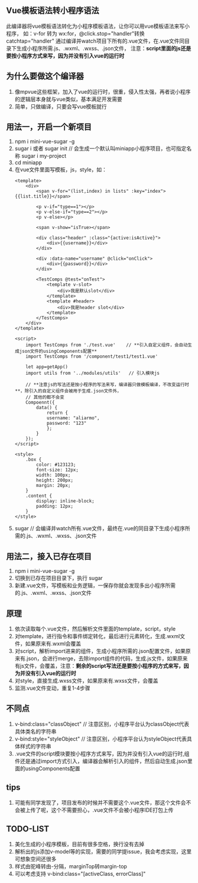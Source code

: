 ## Vue模板语法转小程序语法
此编译器将vue模板语法转化为小程序模板语法，让你可以用vue模板语法来写小程序，
如：v-for 转为 wx:for，@click.stop="handler"转换catchtap="handler"
通过编译并watch项目下所有的.vue文件，在.vue文件同目录下生成小程序所需.js、.wxml、.wxss、.json文件，
注意：**script里面的js还是要按小程序方式来写，因为并没有引入vue的运行时**

## 为什么要做这个编译器
1. 像mpvue这些框架，加入了vue的运行时，很重，侵入性太强，再者说小程序的逻辑层本身就与vue类似，基本满足开发需要
2. 简单，只做编译，只要会写vue模板就行

## 用法一，开启一个新项目
1. npm i mini-vue-sugar -g
2. sugar i 或者 sugar init   // 会生成一个默认叫miniapp小程序项目，也可指定名称 sugar i my-project
3. cd miniapp
4. 在vue文件里面写模板，js，style，如：
    ```vue
    <template>
        <div>
            <span v-for="(list,index) in lists" :key="index">{{list.title}}</span>

            <p v-if="type==1"></p>
            <p v-else-if="type==2"></p>
            <p v-else></p>
            
            <span v-show="isTrue></span>

            <div class="header" :class="{active:isActive}">
                <div>{{username}}</div>
            </div>

            <div :data-name="username" @click="onClick">
                <div>{{password}}</div>
            </div>

            <TestComps @test="onTest">
                <template v-slot>
                    <div>我是默认slot</div>
                </template>
                <template #header>
                    <div>我是header slot</div>
                </template>
            </TestComps>
        </div>
    </template>

    <script>
        import TestComps from './test.vue'    // **引入自定义组件，会自动生成json文件的usingComponents配置**
        import TestComps from '/component/test1/test1.vue'

        let app=getApp()
        import utils from '../modules/utils'   // 引入模块js
        
        // **注意js的写法还是按小程序的写法来写，编译器只做模板编译，不改变运行时**，除引入的自定义组件会被用于生成.json文件外，
        // 其他的都不会变
        Compoennt({
            data() {
                return {
                username: "aliarmo",
                password: "123"
                };
            }
        });
    </script>

    <style>
        .box {
            color: #123123;
            font-size: 12px;
            width: 100px;
            height: 200px;
            margin: 20px;
        }
        .content {
            display: inline-block;
            padding: 12px;
        }
    </style>

    ```
5. sugar    // 会编译并watch所有.vue文件，最终在.vue的同目录下生成小程序所需的.js、.wxml、.wxss、.json文件

## 用法二，接入已存在项目
1. npm i mini-vue-sugar -g
2. 切换到已存在项目目录下，执行 sugar
3. 新建.vue文件，写模板和业务逻辑，一保存你就会发现多出小程序所需的.js、.wxml、.wxss、.json文件

## 原理
1. 依次读取每个.vue文件，然后解析文件里面的template，script，style
2. 对template，进行指令和事件绑定转化，最后进行元素转化，生成.wxml文件，如果原来有.wxml会覆盖
3. 对script，解析import进来的组件，生成小程序所需的.json配置文件，如果原来有.json，会进行merge，去除import组件的代码，生成.js文件，如果原来有js文件，会覆盖，注意：**剩余的script写法还是要按小程序的方式来写，因为并没有引入vue的运行时**
4. 对style，直接生成.wxss文件，如果原来有.wxss文件，会覆盖
5. 监测.vue文件变动，重复1-4步骤

## 不同点
1. v-bind:class="classObject"                // 注意区别，小程序平台认为classObject代表具体类名的字符串
2. v-bind:style="styleObject"                // 注意区别，小程序平台认为styleObject代表具体样式的字符串
3. .vue文件的script模块要按小程序方式来写，因为并没有引入vue的运行时,组件还是通过import方式引入，编译器会解析引入的组件，然后自动生成.json里面的usingComponents配置

## tips
1. 可能有同学发现了，项目发布的时候并不需要这个.vue文件，那这个文件会不会被上传了呢，这个不需要担心，.vue文件不会被小程序IDE打包上传

## TODO-LIST
1. 美化生成的小程序模板，目前有很多空格，换行没有去掉
2. 解析出的js添加v-model等的实现，需要的同学提issue，我会考虑实现，这里可想象空间还很多
3. 样式由驼峰转由-分隔，marginTop转margin-top
4. 可以考虑支持 v-bind:class="[activeClass, errorClass]"